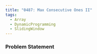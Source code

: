 ```yaml
---
title: "0487: Max Consecutive Ones II"
tags:
  - Array
  - DynamicProgramming
  - SlidingWindow
---
```

### Problem Statement

